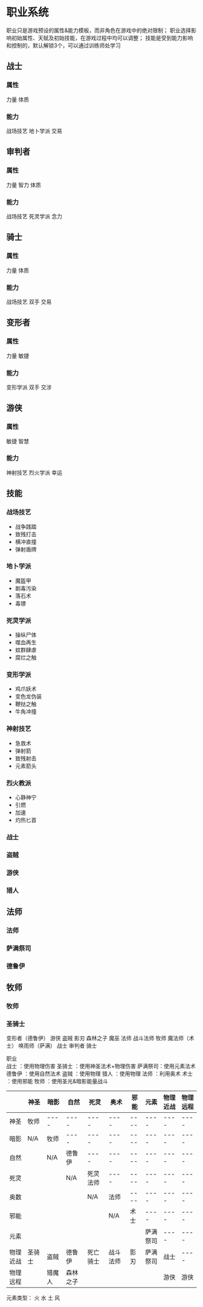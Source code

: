# 职业系统

职业只是游戏预设的属性&能力模板，而非角色在游戏中的绝对限制；
职业选择影响初始属性、天赋及初始技能，在游戏过程中均可以调整；
技能是受到能力影响和控制的，默认解锁3个，可以通过训练师处学习


## 战士
### 属性
力量
体质
### 能力
战场技艺
地卜学派
交易

## 审判者
### 属性
力量
智力
体质
### 能力
战场技艺
死灵学派
念力

## 骑士
### 属性
力量
体质
### 能力
战场技艺
双手
交易

## 变形者
### 属性
力量
敏捷
### 能力
变形学派
双手
交涉

## 游侠
### 属性
敏捷
智慧
### 能力
神射技艺
烈火学派
幸运












## 技能

### 战场技艺
- 战争践踏
- 致残打击
- 横冲直撞
- 弹射盾牌

### 地卜学派
- 魔盔甲
- 剧毒污染
- 落石术
- 毒镖

### 死灵学派
- 操纵尸体
- 噬血再生
- 蚊群肆虐
- 腐烂之触

### 变形学派
- 鸡爪妖术
- 变色龙伪装
- 鞭挞之触
- 牛角冲撞

### 神射技艺
- 急救术
- 弹射箭
- 致残射击
- 元素箭头

### 烈火教派
- 心静神宁
- 引燃
- 加速
- 灼热匕首




### 战士
### 盗贼
### 游侠
### 猎人
## 法师
### 法师
### 萨满祭司
### 德鲁伊

## 牧师
### 牧师
### 圣骑士


变形者（德鲁伊）
游侠
盗贼
影刃
森林之子
魔巫
法师
战斗法师
牧师
魔法师（术士）
唤雨师（萨满）
战士
审判者
骑士

职业     
战士    ：使用物理伤害
圣骑士  ：使用神圣法术+物理伤害
萨满祭司：使用元素法术
德鲁伊  ：使用自然法术
盗贼    ：使用物理
猎人    ：使用物理
法师    ：利用奥术
术士    ：使用邪能
牧师    ：使用圣光&暗影能量战斗

|        | 神圣 |暗影|自然|死灵|奥术|邪能|元素|物理近战|物理远程|
|--      |----  |----|-- |-- |-- |-- |-- |-- |---|
|神圣    | 牧师 |----|----|----|----|----|----|----|----
|暗影    | N/A  |牧师|----|----|----|----|----|----|----
|自然    |     |  N/A |德鲁伊|----|----|----|----|----|----
|死灵    |     |   |N/A|死灵法师|----|----|----|----|----
|奥数    |     |   |   |  N/A  |  法师  |----|----|----|----
|邪能    |     |   |   |   |N/A|术士|----|----|----
|元素    |       |   |   |   |   |       |萨满祭司|----|----
|物理近战| 圣骑士 |  盗贼   | 德鲁伊|死亡骑士|战斗法师|影刃|萨满祭司|战士|----
|物理远程|       |  猎魔人 | 森林之子 |     |   |       ||  游侠  |游侠|

元素类型：
    火
    水
    土
    风